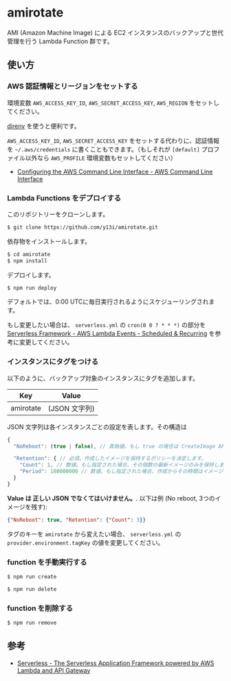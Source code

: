 # amirotate

AMI (Amazon Machine Image) による EC2 インスタンスのバックアップと世代管理を行う Lambda Function 群です。

## 使い方

### AWS 認証情報とリージョンをセットする

環境変数 `AWS_ACCESS_KEY_ID`, `AWS_SECRET_ACCESS_KEY`, `AWS_REGION` をセットしてください。

[direnv](https://github.com/direnv/direnv) を使うと便利です。

`AWS_ACCESS_KEY_ID`, `AWS_SECRET_ACCESS_KEY` をセットする代わりに、認証情報を `~/.aws/credentials` に書くこともできます。（もしそれが `[default]` プロファイル以外なら `AWS_PROFILE` 環境変数もセットしてください）

- [Configuring the AWS Command Line Interface - AWS Command Line Interface](http://docs.aws.amazon.com/cli/latest/userguide/cli-chap-getting-started.html#cli-config-files)

### Lambda Functions をデプロイする

このリポジトリーをクローンします。

```sh
$ git clone https://github.com/y13i/amirotate.git
```

依存物をインストールします。

```sh
$ cd amirotate
$ npm install
```

デプロイします。

```sh
$ npm run deploy
```

デフォルトでは、0:00 UTCに毎日実行されるようにスケジューリングされます。

もし変更したい場合は、 `serverless.yml` の `cron(0 0 ? * * *)` の部分を [Serverless Framework - AWS Lambda Events - Scheduled & Recurring](https://serverless.com/framework/docs/providers/aws/events/schedule/) を参考に変更してください。

### インスタンスにタグをつける

以下のように、バックアップ対象のインスタンスにタグを追加します。

| Key       | Value         |
|-----------|---------------|
| amirotate | (JSON 文字列) |

JSON 文字列は各インスタンスごとの設定を表します。その構造は

```js
{
  "NoReboot": (true | false), // 真偽値。もし true の場合は CreateImage API が NoReboot オプション付きで呼ばれます。

  "Retention": { // 必須。作成したイメージを保持するポリシーを決定します。
    "Count": 1, // 数値。もし指定された場合、その個数の最新イメージのみを保持します。
    "Period": 180000000 // 数値。もし指定された場合、作成からその時間はイメージを保持します。単位はミリ秒です。
  }
}
```

**Value は 正しい JSON でなくてはいけません。**. 以下は例 (No reboot, 3つのイメージを残す):

```json
{"NoReboot": true, "Retention": {"Count": 3}}
```

タグのキーを `amirotate` から変えたい場合、 `serverless.yml` の `provider.environment.tagKey` の値を変更してください。

### function を手動実行する

```sh
$ npm run create
```

```sh
$ npm run delete
```

### function を削除する

```sh
$ npm run remove
```

## 参考

- [Serverless - The Serverless Application Framework powered by AWS Lambda and API Gateway](https://serverless.com/)

